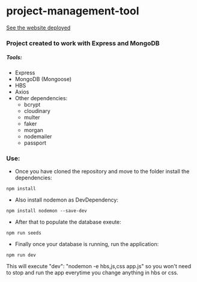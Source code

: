 # project-management-tool

[See the website deployed](https://github.com/MiguelValle94)

### Project created to work with Express and MongoDB

##### Tools:
- Express
- MongoDB (Mongoose)
- HBS
- Axios
- Other dependencies:
    - bcrypt
    - cloudinary
    - multer
    - faker
    - morgan
    - nodemailer
    - passport

### Use:
- Once you have cloned the repository and move to the folder install the dependencies:
```
npm install
```

- Also install nodemon as DevDependency:
```
npm install nodemon --save-dev
```

- After that to populate the database exeute:
```
npm run seeds
```

- Finally once your database is running, run the application:
```
npm run dev
```
This will execute "dev": "nodemon -e hbs,js,css app.js" so you won't need to stop and run the app everytime you change anything in hbs or css.
